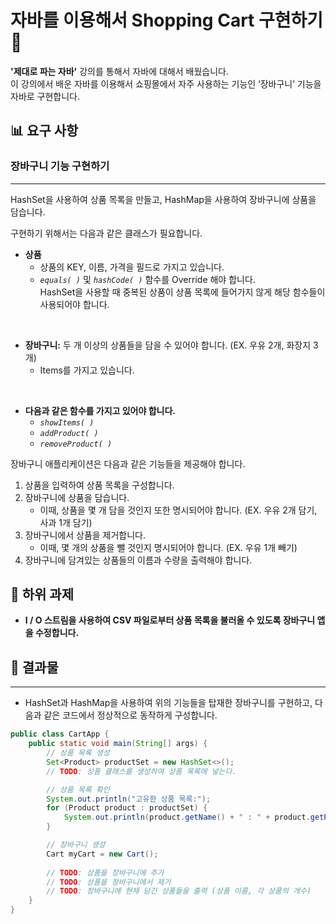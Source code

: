 # 자바를 이용해서 Shopping Cart 구현하기 🛒

**'제대로 파는 자바'** 강의를 통해서 자바에 대해서 배웠습니다.
<br>
이 강의에서 배운 자바를 이용해서 쇼핑몰에서 자주 사용하는 기능인 ‘장바구니’ 기능을 자바로 구현합니다.

## 📊 요구 사항

### 장바구니 기능 구현하기

---

HashSet을 사용하여 상품 목록을 만들고, HashMap을 사용하여 장바구니에 상품을 담습니다.

구현하기 위해서는 다음과 같은 클래스가 필요합니다.

- **상품**
    - 상품의 KEY, 이름, 가격을 필드로 가지고 있습니다.
    - *`equals( )`* 및 *`hashCode( )`* 함수를 Override 해야 합니다. <br> HashSet을 사용할 때 중복된 상품이 상품 목록에 들어가지 않게 해당 함수들이 사용되어야 합니다.
<br>


- **장바구니:** 두 개 이상의 상품들을 담을 수 있어야 합니다. (EX. 우유 2개, 화장지 3개)
    - Items를 가지고 있습니다.
<br>


- **다음과 같은 함수를 가지고 있어야 합니다.**
    - *`showItems( )`*
    - *`addProduct( )`*
    - *`removeProduct( )`*

장바구니 애플리케이션은 다음과 같은 기능들을 제공해야 합니다.

1. 상품을 입력하여 상품 목록을 구성합니다.
2. 장바구니에 상품을 담습니다.
   - 이때, 상품을 몇 개 담을 것인지 또한 명시되어야 합니다. (EX. 우유 2개 담기, 사과 1개 담기)
3. 장바구니에서 상품을 제거합니다.
    - 이때, 몇 개의 상품을 뺄 것인지 명시되어야 합니다. (EX. 우유 1개 빼기)
4. 장바구니에 담겨있는 상품들의 이름과 수량을 출력해야 합니다.

## 📑 하위 과제

- **I / O 스트림을 사용하여 CSV 파일로부터 상품 목록을 불러올 수 있도록 장바구니 앱을 수정합니다.**

## 📂 결과물

---

- HashSet과 HashMap을 사용하여 위의 기능들을 탑재한 장바구니를 구현하고, 다음과 같은 코드에서 정상적으로 동작하게 구성합니다.

```java
public class CartApp {
    public static void main(String[] args) {
        // 상품 목록 생성
        Set<Product> productSet = new HashSet<>();
        // TODO: 상품 클래스를 생성하여 상품 목록에 넣는다.

        // 상품 목록 확인
        System.out.println("고유한 상품 목록:");
        for (Product product : productSet) {
            System.out.println(product.getName() + " : " + product.getPrice());
        }

        // 장바구니 생성
        Cart myCart = new Cart();
				
        // TODO: 상품을 장바구니에 추가
        // TODO: 상품을 장바구니에서 제거
        // TODO: 장바구니에 현재 담긴 상품들을 출력 (상품 이름, 각 상품의 개수)
    }
}
```